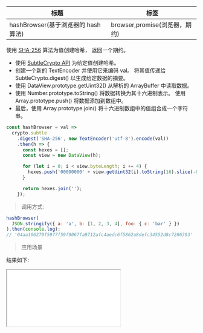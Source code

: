 | 标题                                | 标签                          |
| ----------------------------------- | ----------------------------- |
| hashBrowser(基于浏览器的 hash 算法) | browser,promise(浏览器，期约) |

使用 [SHA-256](https://en.wikipedia.org/wiki/SHA-2) 算法为值创建哈希， 返回一个期约。

- 使用 [SubtleCrypto API](https://developer.mozilla.org/en-US/docs/Web/API/SubtleCrypto) 为给定值创建哈希。
- 创建一个新的 TextEncoder 并使用它来编码 val。 将其值传递给 SubtleCrypto.digest() 以生成给定数据的摘要。
- 使用 DataView.prototype.getUint32() 从解析的 ArrayBuffer 中读取数据。
- 使用 Number.prototype.toString() 将数据转换为其十六进制表示。 使用 Array.prototype.push() 将数据添加到数组中。
- 最后，使用 Array.prototype.join() 将十六进制数组中的值组合成一个字符串。

```js
const hashBrowser = val =>
  crypto.subtle
    .digest('SHA-256', new TextEncoder('utf-8').encode(val))
    .then(h => {
      const hexes = [];
      const view = new DataView(h);

      for (let i = 0; i < view.byteLength; i += 4) {
        hexes.push('00000000' + view.getUint32(i).toString(16).slice(-8));
      }

      return hexes.join('');
    });
```

> 调用方式:

```js
hashBrowser(
  JSON.stringify({ a: 'a', b: [1, 2, 3, 4], foo: { c: 'bar' } })
).then(console.log);
// '04aa106279f5977f59f9067fa9712afc4aedc6f5862a8defc34552d8c7206393'
```

> 应用场景

<div class="code-editor" data-url="codes/javascript/html/hashBrowser.html" data-language="html"></div>

结果如下:

<iframe src="codes/javascript/html/hashBrowser.html"></iframe>
